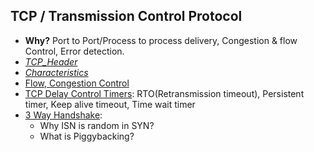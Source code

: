 ## TCP / Transmission Control Protocol
- **Why?** Port to Port/Process to process delivery, Congestion & flow Control, Error detection.
- *[TCP_Header](TCP_Header)*
- *[Characteristics](TCP_Characteristics)*
- [Flow, Congestion Control](TCP_Flow_and_Congestion_Control)
- [TCP Delay Control Timers](Delay_Control_Timers): RTO(Retransmission timeout), Persistent timer, Keep alive timeout, Time wait timer
- [3 Way Handshake](3_Way_Handshake): 
  - Why ISN is random in SYN?
  - What is Piggybacking?

